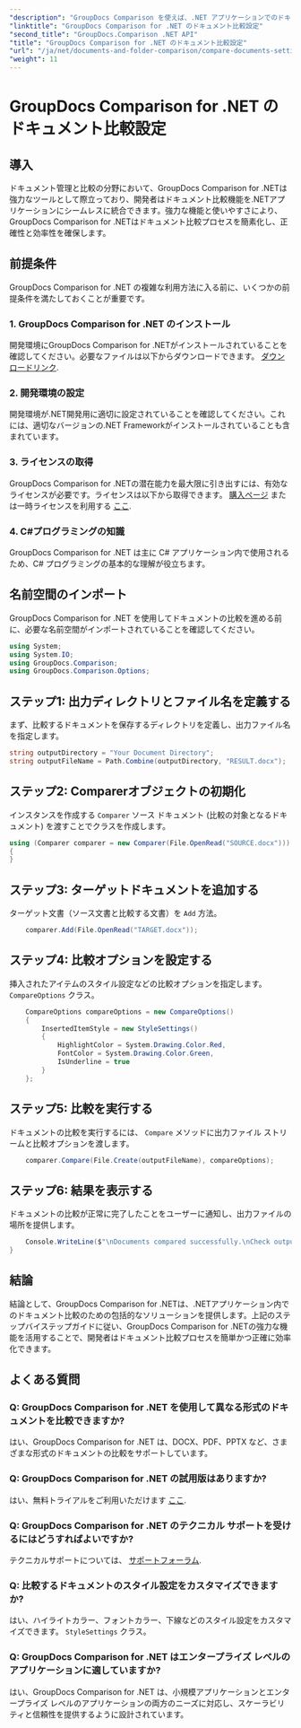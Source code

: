 ```yaml
---
"description": "GroupDocs Comparison を使えば、.NET アプリケーションでのドキュメント比較を効率化できます。高度な機能で、ドキュメントを簡単に比較できます。"
"linktitle": "GroupDocs Comparison for .NET のドキュメント比較設定"
"second_title": "GroupDocs.Comparison .NET API"
"title": "GroupDocs Comparison for .NET のドキュメント比較設定"
"url": "/ja/net/documents-and-folder-comparison/compare-documents-settings-dotnet/"
"weight": 11
---
```


# GroupDocs Comparison for .NET のドキュメント比較設定

## 導入
ドキュメント管理と比較の分野において、GroupDocs Comparison for .NETは強力なツールとして際立っており、開発者はドキュメント比較機能を.NETアプリケーションにシームレスに統合できます。強力な機能と使いやすさにより、GroupDocs Comparison for .NETはドキュメント比較プロセスを簡素化し、正確性と効率性を確保します。
## 前提条件
GroupDocs Comparison for .NET の複雑な利用方法に入る前に、いくつかの前提条件を満たしておくことが重要です。
### 1. GroupDocs Comparison for .NET のインストール
開発環境にGroupDocs Comparison for .NETがインストールされていることを確認してください。必要なファイルは以下からダウンロードできます。 [ダウンロードリンク](https://releases。groupdocs.com/comparison/net/).
### 2. 開発環境の設定
開発環境が.NET開発用に適切に設定されていることを確認してください。これには、適切なバージョンの.NET Frameworkがインストールされていることも含まれています。
### 3. ライセンスの取得
GroupDocs Comparison for .NETの潜在能力を最大限に引き出すには、有効なライセンスが必要です。ライセンスは以下から取得できます。 [購入ページ](https://purchase.groupdocs.com/buy) または一時ライセンスを利用する [ここ](https://purchase。groupdocs.com/temporary-license/).
### 4. C#プログラミングの知識
GroupDocs Comparison for .NET は主に C# アプリケーション内で使用されるため、C# プログラミングの基本的な理解が役立ちます。

## 名前空間のインポート
GroupDocs Comparison for .NET を使用してドキュメントの比較を進める前に、必要な名前空間がインポートされていることを確認してください。
```csharp
using System;
using System.IO;
using GroupDocs.Comparison;
using GroupDocs.Comparison.Options;
```
## ステップ1: 出力ディレクトリとファイル名を定義する
まず、比較するドキュメントを保存するディレクトリを定義し、出力ファイル名を指定します。
```csharp
string outputDirectory = "Your Document Directory";
string outputFileName = Path.Combine(outputDirectory, "RESULT.docx");
```
## ステップ2: Comparerオブジェクトの初期化
インスタンスを作成する `Comparer` ソース ドキュメント (比較の対象となるドキュメント) を渡すことでクラスを作成します。
```csharp
using (Comparer comparer = new Comparer(File.OpenRead("SOURCE.docx")))
{
}
```
## ステップ3: ターゲットドキュメントを追加する
ターゲット文書（ソース文書と比較する文書）を `Add` 方法。
```csharp
    comparer.Add(File.OpenRead("TARGET.docx"));
```
## ステップ4: 比較オプションを設定する
挿入されたアイテムのスタイル設定などの比較オプションを指定します。 `CompareOptions` クラス。
```csharp
    CompareOptions compareOptions = new CompareOptions()
    {
        InsertedItemStyle = new StyleSettings()
        {
            HighlightColor = System.Drawing.Color.Red,
            FontColor = System.Drawing.Color.Green,
            IsUnderline = true
        }
    };
```
## ステップ5: 比較を実行する
ドキュメントの比較を実行するには、 `Compare` メソッドに出力ファイル ストリームと比較オプションを渡します。
```csharp
    comparer.Compare(File.Create(outputFileName), compareOptions);
```
## ステップ6: 結果を表示する
ドキュメントの比較が正常に完了したことをユーザーに通知し、出力ファイルの場所を提供します。
```csharp
    Console.WriteLine($"\nDocuments compared successfully.\nCheck output in {Directory.GetCurrentDirectory()}.");
}
```

## 結論
結論として、GroupDocs Comparison for .NETは、.NETアプリケーション内でのドキュメント比較のための包括的なソリューションを提供します。上記のステップバイステップガイドに従い、GroupDocs Comparison for .NETの強力な機能を活用することで、開発者はドキュメント比較プロセスを簡単かつ正確に効率化できます。
## よくある質問
### Q: GroupDocs Comparison for .NET を使用して異なる形式のドキュメントを比較できますか?
はい、GroupDocs Comparison for .NET は、DOCX、PDF、PPTX など、さまざまな形式のドキュメントの比較をサポートしています。
### Q: GroupDocs Comparison for .NET の試用版はありますか?
はい、無料トライアルをご利用いただけます [ここ](https://releases。groupdocs.com/).
### Q: GroupDocs Comparison for .NET のテクニカル サポートを受けるにはどうすればよいですか?
テクニカルサポートについては、 [サポートフォーラム](https://forum。groupdocs.com/c/comparison/12).
### Q: 比較するドキュメントのスタイル設定をカスタマイズできますか?
はい、ハイライトカラー、フォントカラー、下線などのスタイル設定をカスタマイズできます。 `StyleSettings` クラス。
### Q: GroupDocs Comparison for .NET はエンタープライズ レベルのアプリケーションに適していますか?
はい、GroupDocs Comparison for .NET は、小規模アプリケーションとエンタープライズ レベルのアプリケーションの両方のニーズに対応し、スケーラビリティと信頼性を提供するように設計されています。